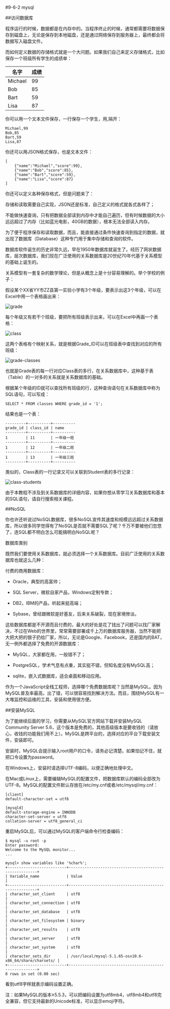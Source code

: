 #9-6-2 mysql

##访问数据库

程序运行的时候，数据都是在内存中的。当程序终止的时候，通常都需要将数据保存到磁盘上，无论是保存到本地磁盘，还是通过网络保存到服务器上，最终都会将数据写入磁盘文件。

而如何定义数据的存储格式就是一个大问题。如果我们自己来定义存储格式，比如保存一个班级所有学生的成绩单：

|名字	|成绩
|-|-|
|Michael	|99
|Bob	|85
|Bart	|59
|Lisa	|87
你可以用一个文本文件保存，一行保存一个学生，用,隔开：

	Michael,99
	Bob,85
	Bart,59
	Lisa,87
你还可以用JSON格式保存，也是文本文件：

	[
	    {"name":"Michael","score":99},
	    {"name":"Bob","score":85},
	    {"name":"Bart","score":59},
	    {"name":"Lisa","score":87}
	]
你还可以定义各种保存格式，但是问题来了：

存储和读取需要自己实现，JSON还是标准，自己定义的格式就各式各样了；

不能做快速查询，只有把数据全部读到内存中才能自己遍历，但有时候数据的大小远远超过了内存（比如蓝光电影，40GB的数据），根本无法全部读入内存。

为了便于程序保存和读取数据，而且，能直接通过条件快速查询到指定的数据，就出现了数据库（Database）这种专门用于集中存储和查询的软件。

数据库软件诞生的历史非常久远，早在1950年数据库就诞生了。经历了网状数据库，层次数据库，我们现在广泛使用的关系数据库是20世纪70年代基于关系模型的基础上诞生的。

关系模型有一套复杂的数学理论，但是从概念上是十分容易理解的。举个学校的例子：

假设某个XX省YY市ZZ县第一实验小学有3个年级，要表示出这3个年级，可以在Excel中用一个表格画出来：

![grade](http://www.liaoxuefeng.com/files/attachments/001398086641919935cabfda92c4152831892dcea5a4fa0000/0)

每个年级又有若干个班级，要把所有班级表示出来，可以在Excel中再画一个表格：

![class](http://www.liaoxuefeng.com/files/attachments/001398086656928fdad4552b9364589b2dfdfaf9f37f5af000/0)

这两个表格有个映射关系，就是根据Grade_ID可以在班级表中查找到对应的所有班级：

![grade-classes](http://www.liaoxuefeng.com/files/attachments/0013980867129633e8a2b06f258435cbf6b585360fe078b000/0)

也就是Grade表的每一行对应Class表的多行，在关系数据库中，这种基于表（Table）的一对多的关系就是关系数据库的基础。

根据某个年级的ID就可以查找所有班级的行，这种查询语句在关系数据库中称为SQL语句，可以写成：

	SELECT * FROM classes WHERE grade_id = '1';
结果也是一个表：

	---------+----------+----------
	grade_id | class_id | name
	---------+----------+----------
	1        | 11       | 一年级一班
	---------+----------+----------
	1        | 12       | 一年级二班
	---------+----------+----------
	1        | 13       | 一年级三班
	---------+----------+----------
类似的，Class表的一行记录又可以关联到Student表的多行记录：

![class-students](http://www.liaoxuefeng.com/files/attachments/001398086848421dd1e6eefa1284ab3885d219b81da7e13000/0)

由于本教程不涉及到关系数据库的详细内容，如果你想从零学习关系数据库和基本的SQL语句，请自行搜索相关课程。

##NoSQL

你也许还听说过NoSQL数据库，很多NoSQL宣传其速度和规模远远超过关系数据库，所以很多同学觉得有了NoSQL是否就不需要SQL了呢？千万不要被他们忽悠了，连SQL都不明白怎么可能搞明白NoSQL呢？

数据库类别

既然我们要使用关系数据库，就必须选择一个关系数据库。目前广泛使用的关系数据库也就这么几种：

付费的商用数据库：

- Oracle，典型的高富帅；

- SQL Server，微软自家产品，Windows定制专款；

- DB2，IBM的产品，听起来挺高端；

- Sybase，曾经跟微软是好基友，后来关系破裂，现在家境惨淡。

这些数据库都是不开源而且付费的，最大的好处是花了钱出了问题可以找厂家解决，不过在Web的世界里，常常需要部署成千上万的数据库服务器，当然不能把大把大把的银子扔给厂家，所以，无论是Google、Facebook，还是国内的BAT，无一例外都选择了免费的开源数据库：

- MySQL，大家都在用，一般错不了；

- PostgreSQL，学术气息有点重，其实挺不错，但知名度没有MySQL高；

- sqlite，嵌入式数据库，适合桌面和移动应用。

作为一个JavaScript全栈工程师，选择哪个免费数据库呢？当然是MySQL。因为MySQL普及率最高，出了错，可以很容易找到解决方法。而且，围绕MySQL有一大堆监控和运维的工具，安装和使用很方便。

##安装MySQL

为了能继续后面的学习，你需要从MySQL官方网站下载并安装MySQL Community Server 5.6，这个版本是免费的，其他高级版本是要收钱的（请放心，收钱的功能我们用不上）。MySQL是跨平台的，选择对应的平台下载安装文件，安装即可。

安装时，MySQL会提示输入root用户的口令，请务必记清楚。如果怕记不住，就把口令设置为password。

在Windows上，安装时请选择UTF-8编码，以便正确地处理中文。

在Mac或Linux上，需要编辑MySQL的配置文件，把数据库默认的编码全部改为UTF-8。MySQL的配置文件默认存放在/etc/my.cnf或者/etc/mysql/my.cnf：

	[client]
	default-character-set = utf8
	
	[mysqld]
	default-storage-engine = INNODB
	character-set-server = utf8
	collation-server = utf8_general_ci
重启MySQL后，可以通过MySQL的客户端命令行检查编码：

	$ mysql -u root -p
	Enter password: 
	Welcome to the MySQL monitor...
	...
	
	mysql> show variables like '%char%';
	+--------------------------+--------------------------------------------------------+
	| Variable_name            | Value                                                  |
	+--------------------------+--------------------------------------------------------+
	| character_set_client     | utf8                                                   |
	| character_set_connection | utf8                                                   |
	| character_set_database   | utf8                                                   |
	| character_set_filesystem | binary                                                 |
	| character_set_results    | utf8                                                   |
	| character_set_server     | utf8                                                   |
	| character_set_system     | utf8                                                   |
	| character_sets_dir       | /usr/local/mysql-5.1.65-osx10.6-x86_64/share/charsets/ |
	+--------------------------+--------------------------------------------------------+
	8 rows in set (0.00 sec)
看到utf8字样就表示编码设置正确。

注：如果MySQL的版本≥5.5.3，可以把编码设置为utf8mb4，utf8mb4和utf8完全兼容，但它支持最新的Unicode标准，可以显示emoji字符。